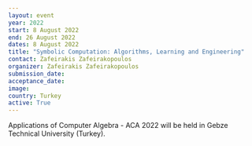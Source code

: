 ```yaml
---
layout: event
year: 2022
start: 8 August 2022
end: 26 August 2022
dates: 8 August 2022
title: "Symbolic Computation: Algorithms, Learning and Engineering"
contact: Zafeirakis Zafeirakopoulos
organizer: Zafeirakis Zafeirakopoulos
submission_date:
acceptance_date:
image:
country: Turkey
active: True
---
```


Applications of Computer Algebra - ACA 2022 will be held in
Gebze Technical University (Turkey).
